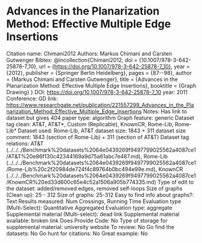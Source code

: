 # Advances in the Planarization Method: Effective Multiple Edge Insertions

Citation name: Chimani2012
Authors: Markus Chimani and Carsten Gutwenger
Bibtex: @incollection{Chimani2012,
doi = {10.1007/978-3-642-25878-7_10},
url = {https://doi.org/10.1007/978-3-642-25878-7_10},
year = {2012},
publisher = {Springer Berlin Heidelberg},
pages = {87--98},
author = {Markus Chimani and Carsten Gutwenger},
title = {Advances in the Planarization Method: Effective Multiple Edge Insertions},
booktitle = {Graph Drawing}
}
DOI: https://doi.org/10.1007/978-3-642-25878-7_10
year: 2011
Conference: GD
link: https://www.researchgate.net/publication/221557299_Advances_in_the_Planarization_Method_Effective_Multiple_Edge_Insertions
Notes: Has link to dataset but gives 404
paper type: algorithm
Graph feature: generic
Dataset tag clean: AT&T, AT&T*, Custom (Replicable), KnownCR, Rome-Lib, Rome-Lib*
Dataset used: Rome-Lib, AT&T
dataset size: 1843 + 311
dataset size comment: 1843 (section of Rome-Lib) + 311 (section of AT&T) 
Dataset tag relations: AT&T (../../../Benchmark%20datasets%2064e0439269f9497799025562a4087ce1/AT&T%20e86f130c42344169a9d75a61abc7e487.md), Rome-Lib (../../../Benchmark%20datasets%2064e0439269f9497799025562a4087ce1/Rome-Lib%20c2f20984de724f4c89764b0bc494e99e.md), KnownCR (../../../Benchmark%20datasets%2064e0439269f9497799025562a4087ce1/KnownCR%20ed33d600c65e4c52a1506a905b774335.md)
Type of edit to the dataset: added/removed edges, removed self-loops
Size of graphs (Clean up): 25 - 312
Size of graphs: 25-312
Easy to find info about graphs?: Text
Results measured: Num Crossings, Running Time
Evaluation type (Multi-Select): Quantitative Aggregated
Evaluation type: aggregate
Supplemental material (Multi-select): dead link
Supplemental material available: broken link
Does Provide Code: No
Type of storage for supplemental material: university website
To review: No
Go find the datasets: No
Go hunt for citations: No
Great example: No